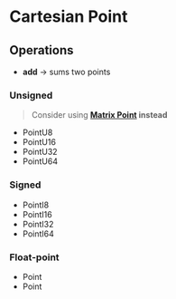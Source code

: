 # Cartesian Point

## Operations

- **add** → sums two points

### Unsigned

> Consider using **[Matrix Point](../matrix/point.md) instead**

- PointU8
- PointU16
- PointU32
- PointU64

### Signed

- PointI8
- PointI16
- PointI32
- PointI64

### Float-point

- Point
- Point
